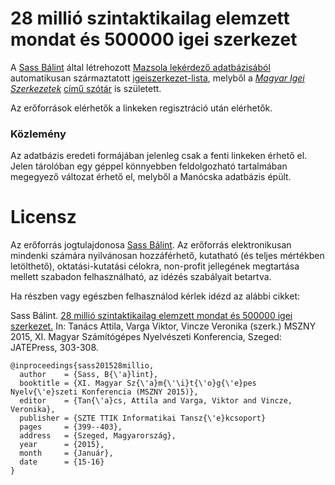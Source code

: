 # 28 millió szintaktikailag elemzett mondat és 500000 igei szerkezet

A [Sass Bálint](http://www.nytud.hu/oszt/korpusz/Sass_Balint.html) által létrehozott [Mazsola lekérdező adatbázisából](http://corpus.nytud.hu/mazsola/) automatikusan származtatott [igeiszerkezet-lista](http://corpus.nytud.hu/isz/), melyből a [_Magyar Igei Szerkezetek_](http://www.tintakiado.hu/book_view.php?id=286) [című szótár](http://www.tankonyvtar.hu/hu/tartalom/tamop425/2011_0001_545_02_Magyar_igei_szerkezetek/adatok.html) is született.

Az erőforrások elérhetők a linkeken regisztráció után elérhetők.


### Közlemény

Az adatbázis eredeti formájában jelenleg csak a fenti linkeken érhető el. Jelen tárolóban egy géppel könnyebben feldolgozható tartalmában megegyező változat érhető el, melyből a Manócska adatbázis épült.

# Licensz

Az erőforrás jogtulajdonosa [Sass Bálint](http://www.nytud.hu/oszt/korpusz/Sass_Balint.html).
Az erőforrás elektronikusan mindenki számára nyilvánosan hozzáférhető, kutatható (és teljes mértékben letölthető), oktatási-kutatási célokra, non-profit jellegének megtartása mellett szabadon felhasználható, az idézés szabályait betartva.

Ha részben vagy egészben felhasználod kérlek idézd az alábbi cikket:

Sass Bálint.
[28 millió szintaktikailag elemzett mondat és 500000 igei szerkezet.](http://www.nytud.hu/oszt/korpusz/resources/sb_isz.pdf)
In: Tanács Attila, Varga Viktor, Vincze Veronika (szerk.) MSZNY 2015, XI. Magyar Számítógépes Nyelvészeti Konferencia, Szeged: JATEPress, 303-308.

    @inproceedings{sass201528millio,
      author    = {Sass, B{\'a}lint},
      booktitle = {XI. Magyar Sz{\'a}m{\'\i}t{\'o}g{\'e}pes Nyelv{\'e}szeti Konferencia (MSZNY 2015)},
      editor    = {Tan{\'a}cs, Attila and Varga, Viktor and Vincze, Veronika},
      publisher = {SZTE TTIK Informatikai Tansz{\'e}kcsoport}
      pages     = {399--403},
      address   = {Szeged, Magyarország},
      year      = {2015},
      month     = {Január},
      date      = {15-16}
    }
